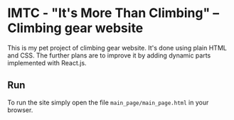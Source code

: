 # IMTC - "It's More Than Climbing" – Climbing gear website

This is my pet project of climbing gear website. It's done using plain HTML and CSS.
The further plans are to improve it by adding dynamic parts implemented with React.js.

## Run

To run the site simply open the file `main_page/main_page.html` in your browser.
